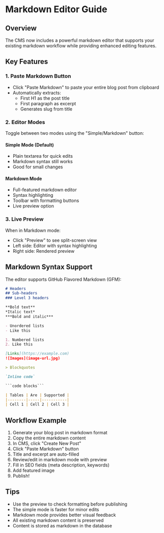 # Markdown Editor Guide

## Overview
The CMS now includes a powerful markdown editor that supports your existing markdown workflow while providing enhanced editing features.

## Key Features

### 1. Paste Markdown Button
- Click "Paste Markdown" to paste your entire blog post from clipboard
- Automatically extracts:
  - First H1 as the post title
  - First paragraph as excerpt
  - Generates slug from title

### 2. Editor Modes
Toggle between two modes using the "Simple/Markdown" button:

#### Simple Mode (Default)
- Plain textarea for quick edits
- Markdown syntax still works
- Good for small changes

#### Markdown Mode
- Full-featured markdown editor
- Syntax highlighting
- Toolbar with formatting buttons
- Live preview option

### 3. Live Preview
When in Markdown mode:
- Click "Preview" to see split-screen view
- Left side: Editor with syntax highlighting
- Right side: Rendered preview

## Markdown Syntax Support

The editor supports GitHub Flavored Markdown (GFM):

```markdown
# Headers
## Sub-headers
### Level 3 headers

**Bold text**
*Italic text*
***Bold and italic***

- Unordered lists
- Like this

1. Numbered lists
2. Like this

[Links](https://example.com)
![Images](image-url.jpg)

> Blockquotes

`Inline code`

```code blocks```

| Tables | Are | Supported |
|--------|-----|-----------|
| Cell 1 | Cell 2 | Cell 3 |
```

## Workflow Example

1. Generate your blog post in markdown format
2. Copy the entire markdown content
3. In CMS, click "Create New Post"
4. Click "Paste Markdown" button
5. Title and excerpt are auto-filled
6. Review/edit in markdown mode with preview
7. Fill in SEO fields (meta description, keywords)
8. Add featured image
9. Publish!

## Tips

- Use the preview to check formatting before publishing
- The simple mode is faster for minor edits
- Markdown mode provides better visual feedback
- All existing markdown content is preserved
- Content is stored as markdown in the database